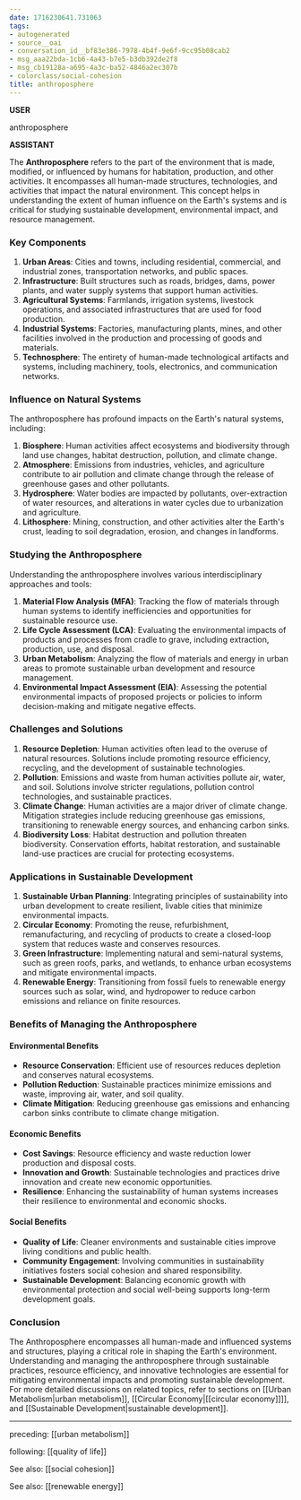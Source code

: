 ```yaml
---
date: 1716230641.731063
tags:
- autogenerated
- source__oai
- conversation_id__bf83e386-7978-4b4f-9e6f-9cc95b08cab2
- msg_aaa22bda-1cb6-4a43-b7e5-b3db392de2f8
- msg_cb19128a-a695-4a3c-ba52-4846a2ec307b
- colorclass/social-cohesion
title: anthroposphere
---
```


**USER**

anthroposphere


**ASSISTANT**

The **Anthroposphere** refers to the part of the environment that is made, modified, or influenced by humans for habitation, production, and other activities. It encompasses all human-made structures, technologies, and activities that impact the natural environment. This concept helps in understanding the extent of human influence on the Earth's systems and is critical for studying sustainable development, environmental impact, and resource management.

### Key Components

1. **Urban Areas**: Cities and towns, including residential, commercial, and industrial zones, transportation networks, and public spaces.
2. **Infrastructure**: Built structures such as roads, bridges, dams, power plants, and water supply systems that support human activities.
3. **Agricultural Systems**: Farmlands, irrigation systems, livestock operations, and associated infrastructures that are used for food production.
4. **Industrial Systems**: Factories, manufacturing plants, mines, and other facilities involved in the production and processing of goods and materials.
5. **Technosphere**: The entirety of human-made technological artifacts and systems, including machinery, tools, electronics, and communication networks.

### Influence on Natural Systems

The anthroposphere has profound impacts on the Earth's natural systems, including:

1. **Biosphere**: Human activities affect ecosystems and biodiversity through land use changes, habitat destruction, pollution, and climate change.
2. **Atmosphere**: Emissions from industries, vehicles, and agriculture contribute to air pollution and climate change through the release of greenhouse gases and other pollutants.
3. **Hydrosphere**: Water bodies are impacted by pollutants, over-extraction of water resources, and alterations in water cycles due to urbanization and agriculture.
4. **Lithosphere**: Mining, construction, and other activities alter the Earth's crust, leading to soil degradation, erosion, and changes in landforms.

### Studying the Anthroposphere

Understanding the anthroposphere involves various interdisciplinary approaches and tools:

1. **Material Flow Analysis (MFA)**: Tracking the flow of materials through human systems to identify inefficiencies and opportunities for sustainable resource use.
2. **Life Cycle Assessment (LCA)**: Evaluating the environmental impacts of products and processes from cradle to grave, including extraction, production, use, and disposal.
3. **Urban Metabolism**: Analyzing the flow of materials and energy in urban areas to promote sustainable urban development and resource management.
4. **Environmental Impact Assessment (EIA)**: Assessing the potential environmental impacts of proposed projects or policies to inform decision-making and mitigate negative effects.

### Challenges and Solutions

1. **Resource Depletion**: Human activities often lead to the overuse of natural resources. Solutions include promoting resource efficiency, recycling, and the development of sustainable technologies.
2. **Pollution**: Emissions and waste from human activities pollute air, water, and soil. Solutions involve stricter regulations, pollution control technologies, and sustainable practices.
3. **Climate Change**: Human activities are a major driver of climate change. Mitigation strategies include reducing greenhouse gas emissions, transitioning to renewable energy sources, and enhancing carbon sinks.
4. **Biodiversity Loss**: Habitat destruction and pollution threaten biodiversity. Conservation efforts, habitat restoration, and sustainable land-use practices are crucial for protecting ecosystems.

### Applications in Sustainable Development

1. **Sustainable Urban Planning**: Integrating principles of sustainability into urban development to create resilient, livable cities that minimize environmental impacts.
2. **Circular Economy**: Promoting the reuse, refurbishment, remanufacturing, and recycling of products to create a closed-loop system that reduces waste and conserves resources.
3. **Green Infrastructure**: Implementing natural and semi-natural systems, such as green roofs, parks, and wetlands, to enhance urban ecosystems and mitigate environmental impacts.
4. **Renewable Energy**: Transitioning from fossil fuels to renewable energy sources such as solar, wind, and hydropower to reduce carbon emissions and reliance on finite resources.

### Benefits of Managing the Anthroposphere

#### Environmental Benefits
- **Resource Conservation**: Efficient use of resources reduces depletion and conserves natural ecosystems.
- **Pollution Reduction**: Sustainable practices minimize emissions and waste, improving air, water, and soil quality.
- **Climate Mitigation**: Reducing greenhouse gas emissions and enhancing carbon sinks contribute to climate change mitigation.

#### Economic Benefits
- **Cost Savings**: Resource efficiency and waste reduction lower production and disposal costs.
- **Innovation and Growth**: Sustainable technologies and practices drive innovation and create new economic opportunities.
- **Resilience**: Enhancing the sustainability of human systems increases their resilience to environmental and economic shocks.

#### Social Benefits
- **Quality of Life**: Cleaner environments and sustainable cities improve living conditions and public health.
- **Community Engagement**: Involving communities in sustainability initiatives fosters social cohesion and shared responsibility.
- **Sustainable Development**: Balancing economic growth with environmental protection and social well-being supports long-term development goals.

### Conclusion

The Anthroposphere encompasses all human-made and influenced systems and structures, playing a critical role in shaping the Earth's environment. Understanding and managing the anthroposphere through sustainable practices, resource efficiency, and innovative technologies are essential for mitigating environmental impacts and promoting sustainable development. For more detailed discussions on related topics, refer to sections on [[Urban Metabolism|urban metabolism]], [[Circular Economy|[[circular economy]]]], and [[Sustainable Development|sustainable development]].


---

preceding: [[urban metabolism]]  


following: [[quality of life]]

See also: [[social cohesion]]


See also: [[renewable energy]]